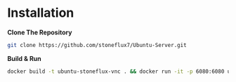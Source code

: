 # Installation

**Clone The Repository**

```bash
git clone https://github.com/stoneflux7/Ubuntu-Server.git
```

**Build & Run**

```bash
docker build -t ubuntu-stoneflux-vnc . && docker run -it -p 6080:6080 ubuntu-stoneflux-vnc
```
